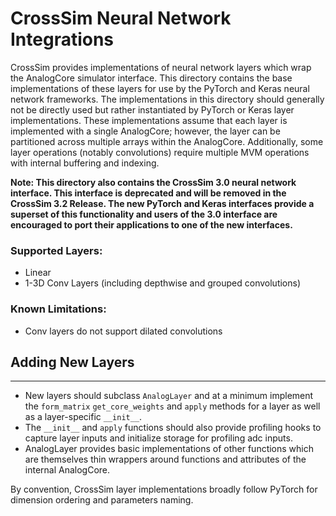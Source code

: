 # CrossSim Neural Network Integrations

CrossSim provides implementations of neural network layers which wrap the AnalogCore simulator interface. This directory contains the base implementations of these layers for use by the PyTorch and Keras neural network frameworks. The implementations in this directory should generally not be directly used but rather instantiated by PyTorch or Keras layer implementations. These implementations assume that each layer is implemented with a single AnalogCore; however, the layer can be partitioned across multiple arrays within the AnalogCore. Additionally, some layer operations (notably convolutions) require multiple MVM operations with internal buffering and indexing.

**Note: This directory also contains the CrossSim 3.0 neural network interface. This interface is deprecated and will be removed in the CrossSim 3.2 Release. The new PyTorch and Keras interfaces provide a superset of this functionality and users of the 3.0 interface are encouraged to port their applications to one of the new interfaces.**

### Supported Layers:
- Linear
- 1-3D Conv Layers (including depthwise and grouped convolutions)

### Known Limitations:
- Conv layers do not support dilated convolutions

## Adding New Layers
------
- New layers should subclass `AnalogLayer` and at a minimum implement the `form_matrix` `get_core_weights` and `apply` methods for a layer as well as a layer-specific `__init__`. 
- The `__init__` and `apply` functions should also provide profiling hooks to capture layer inputs and initialize storage for profiling adc inputs. 
- AnalogLayer provides basic implementations of other functions which are themselves thin wrappers around functions and attributes of the internal AnalogCore.

By convention, CrossSim layer implementations broadly follow PyTorch for dimension ordering and parameters naming.
